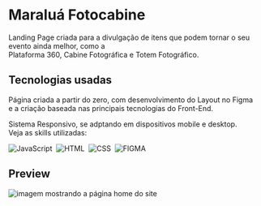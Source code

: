 <div>
  <h1>Maraluá Fotocabine</h1>
  <p>Landing Page criada para a divulgação de itens que podem tornar o seu evento ainda melhor, como a <br> Plataforma 360, Cabine Fotográfica e Totem Fotográfico.</p>
</div>

## Tecnologias usadas
<div>
  <p>Página criada a partir do zero, com desenvolvimento do Layout no Figma <br> e a criação baseada nas principais tecnologias do Front-End.</p>
  <p>Sistema Responsivo, se adptando em dispositivos mobile e desktop. <br> Veja as skills utilizadas:</p>
</div>

![JavaScript](https://img.shields.io/badge/JavaScript-F7DF1E?style=for-the-badge&logo=javascript&logoColor=black)&nbsp;
![HTML](https://img.shields.io/badge/HTML-ff6600?style=for-the-badge&logo=html5&logoColor=white)&nbsp;
![CSS](https://img.shields.io/badge/CSS3-1572B6?style=for-the-badge&logo=css3&logoColor=white)&nbsp;
![FIGMA](https://img.shields.io/badge/FIGMA-FF69B4?style=for-the-badge&logo=figma&logoColor=white)&nbsp;

## Preview
![imagem mostrando a página home do site](https://github.com/Maria-Padilha/Maralua-Fotocabine/assets/109801423/cde56afb-80ce-4327-b275-2047753cd272)
